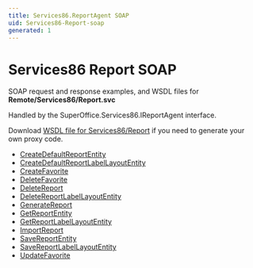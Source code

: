 ```yaml
---
title: Services86.ReportAgent SOAP
uid: Services86-Report-soap
generated: 1
---
```


# Services86 Report SOAP

SOAP request and response examples, and WSDL files for **Remote/Services86/Report.svc**

Handled by the <see cref="T:SuperOffice.Services86.IReportAgent">SuperOffice.Services86.IReportAgent</see> interface.

Download [WSDL file for Services86/Report](../Services86-Report.md) if you need to generate your own proxy code.

* [CreateDefaultReportEntity](CreateDefaultReportEntity.md)
* [CreateDefaultReportLabelLayoutEntity](CreateDefaultReportLabelLayoutEntity.md)
* [CreateFavorite](CreateFavorite.md)
* [DeleteFavorite](DeleteFavorite.md)
* [DeleteReport](DeleteReport.md)
* [DeleteReportLabelLayoutEntity](DeleteReportLabelLayoutEntity.md)
* [GenerateReport](GenerateReport.md)
* [GetReportEntity](GetReportEntity.md)
* [GetReportLabelLayoutEntity](GetReportLabelLayoutEntity.md)
* [ImportReport](ImportReport.md)
* [SaveReportEntity](SaveReportEntity.md)
* [SaveReportLabelLayoutEntity](SaveReportLabelLayoutEntity.md)
* [UpdateFavorite](UpdateFavorite.md)
